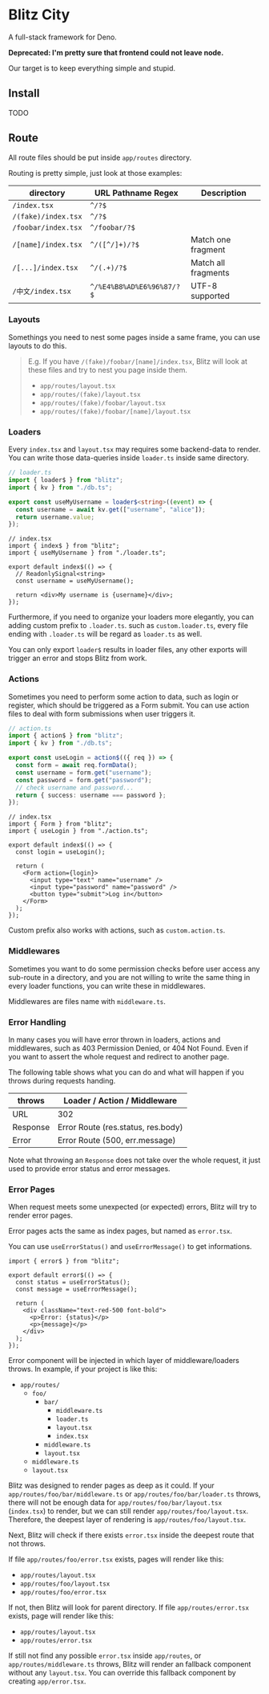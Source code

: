 # Blitz City

A full-stack framework for Deno.

**Deprecated: I'm pretty sure that frontend could not leave node.**

Our target is to keep everything simple and stupid.

## Install

TODO

## Route

All route files should be put inside `app/routes` directory.

Routing is pretty simple, just look at those examples:

| directory           | URL Pathname Regex        | Description         |
| ------------------- | ------------------------- | ------------------- |
| `/index.tsx`        | `^/?$`                    |                     |
| `/(fake)/index.tsx` | `^/?$`                    |                     |
| `/foobar/index.tsx` | `^/foobar/?$`             |                     |
| `/[name]/index.tsx` | `^/([^/]+)/?$`            | Match one fragment  |
| `/[...]/index.tsx`  | `^/(.+)/?$`               | Match all fragments |
| `/中文/index.tsx`   | `^/%E4%B8%AD%E6%96%87/?$` | UTF-8 supported     |

### Layouts

Somethings you need to nest some pages inside a same frame, you can use layouts to do this.

> E.g. If you have `/(fake)/foobar/[name]/index.tsx`, Blitz will look at these files and try to nest you page inside them.
>
> - `app/routes/layout.tsx`
> - `app/routes/(fake)/layout.tsx`
> - `app/routes/(fake)/foobar/layout.tsx`
> - `app/routes/(fake)/foobar/[name]/layout.tsx`

### Loaders

Every `index.tsx` and `layout.tsx` may requires some backend-data to render. You can write those data-queries inside `loader.ts` inside same directory.

```ts
// loader.ts
import { loader$ } from "blitz";
import { kv } from "./db.ts";

export const useMyUsername = loader$<string>((event) => {
  const username = await kv.get(["username", "alice"]);
  return username.value;
});
```

```tsx
// index.tsx
import { index$ } from "blitz";
import { useMyUsername } from "./loader.ts";

export default index$(() => {
  // ReadonlySignal<string>
  const username = useMyUsername();

  return <div>My username is {username}</div>;
});
```

Furthermore, if you need to organize your loaders more elegantly, you can adding custom prefix to `.loader.ts`. such as `custom.loader.ts`, every file ending with `.loader.ts` will be regard as `loader.ts` as well.

You can only export `loader$` results in loader files, any other exports will trigger an error and stops Blitz from work.

### Actions

Sometimes you need to perform some action to data, such as login or register, which should be triggered as a Form submit. You can use action files to deal with form submissions when user triggers it.

```ts
// action.ts
import { action$ } from "blitz";
import { kv } from "./db.ts";

export const useLogin = action$(({ req }) => {
  const form = await req.formData();
  const username = form.get("username");
  const password = form.get("password");
  // check username and password...
  return { success: username === password };
});
```

```tsx
// index.tsx
import { Form } from "blitz";
import { useLogin } from "./action.ts";

export default index$(() => {
  const login = useLogin();

  return (
    <Form action={login}>
      <input type="text" name="username" />
      <input type="password" name="password" />
      <button type="submit">Log in</button>
    </Form>
  );
});
```

Custom prefix also works with actions, such as `custom.action.ts`.

### Middlewares

Sometimes you want to do some permission checks before user access any sub-route in a directory, and you are not willing to write the same thing in every loader functions, you can write these in middlewares.

Middlewares are files name with `middleware.ts`.

### Error Handling

In many cases you will have error thrown in loaders, actions and middlewares, such as 403 Permission Denied, or 404 Not Found. Even if you want to assert the whole request and redirect to another page.

The following table shows what you can do and what will happen if you throws during requests handing.

| throws   | Loader / Action / Middleware       |
| -------- | ---------------------------------- |
| URL      | 302                                |
| Response | Error Route (res.status, res.body) |
| Error    | Error Route (500, err.message)     |

Note what throwing an `Response` does not take over the whole request, it just used to provide error status and error messages.

### Error Pages

When request meets some unexpected (or expected) errors, Blitz will try to render error pages.

Error pages acts the same as index pages, but named as `error.tsx`.

You can use `useErrorStatus()` and `useErrorMessage()` to get informations.

```tsx
import { error$ } from "blitz";

export default error$(() => {
  const status = useErrorStatus();
  const message = useErrorMessage();

  return (
    <div className="text-red-500 font-bold">
      <p>Error: {status}</p>
      <p>{message}</p>
    </div>
  );
});
```

Error component will be injected in which layer of middleware/loaders throws. In example, if your project is like this:

- `app/routes/`
  - `foo/`
    - `bar/`
      - `middleware.ts`
      - `loader.ts`
      - `layout.tsx`
      - `index.tsx`
    - `middleware.ts`
    - `layout.tsx`
  - `middleware.ts`
  - `layout.tsx`

Blitz was designed to render pages as deep as it could. If your `app/routes/foo/bar/middleware.ts` or `app/routes/foo/bar/loader.ts` throws, there will not be enough data for `app/routes/foo/bar/layout.tsx` (`index.tsx`) to render, but we can still render `app/routes/foo/layout.tsx`. Therefore, the deepest layer of rendering is `app/routes/foo/layout.tsx`.

Next, Blitz will check if there exists `error.tsx` inside the deepest route that not throws.

If file `app/routes/foo/error.tsx` exists, pages will render like this:

- `app/routes/layout.tsx`
- `app/routes/foo/layout.tsx`
- `app/routes/foo/error.tsx`

If not, then Blitz will look for parent directory. If file `app/routes/error.tsx` exists, page will render like this:

- `app/routes/layout.tsx`
- `app/routes/error.tsx`

If still not find any possible `error.tsx` inside `app/routes`, or `app/routes/middleware.ts` throws, Blitz will render an fallback component without any `layout.tsx`. You can override this fallback component by creating `app/error.tsx`.
